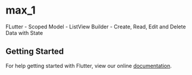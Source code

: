 # max_1

FLutter - Scoped Model - ListView Builder - Create, Read, Edit and Delete Data with State
## Getting Started

For help getting started with Flutter, view our online
[documentation](https://flutter.io/).
